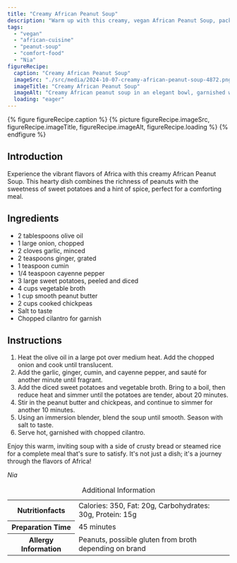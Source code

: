 ```yaml
---
title: "Creamy African Peanut Soup"
description: "Warm up with this creamy, vegan African Peanut Soup, packed with sweet potatoes and spices, perfect for a comforting meal."
tags:
  - "vegan"
  - "african-cuisine"
  - "peanut-soup"
  - "comfort-food"
  - "Nia"
figureRecipe: 
  caption: "Creamy African Peanut Soup"
  imageSrc: "./src/media/2024-10-07-creamy-african-peanut-soup-4872.png"
  imageTitle: "Creamy African Peanut Soup"
  imageAlt: "Creamy African peanut soup in an elegant bowl, garnished with cilantro, served with crusty bread on a clean, minimalistic table under warm lighting."
  loading: "eager"
---
```


{% figure figureRecipe.caption %}
{% picture figureRecipe.imageSrc, figureRecipe.imageTitle, figureRecipe.imageAlt, figureRecipe.loading %}
{% endfigure %}

## Introduction

Experience the vibrant flavors of Africa with this creamy African Peanut Soup. This hearty dish combines the richness of peanuts with the sweetness of sweet potatoes and a hint of spice, perfect for a comforting meal.

## Ingredients

- 2 tablespoons olive oil
- 1 large onion, chopped
- 2 cloves garlic, minced
- 2 teaspoons ginger, grated
- 1 teaspoon cumin
- 1/4 teaspoon cayenne pepper
- 3 large sweet potatoes, peeled and diced
- 4 cups vegetable broth
- 1 cup smooth peanut butter
- 2 cups cooked chickpeas
- Salt to taste
- Chopped cilantro for garnish

## Instructions

1. Heat the olive oil in a large pot over medium heat. Add the chopped onion and cook until translucent.
2. Add the garlic, ginger, cumin, and cayenne pepper, and sauté for another minute until fragrant.
3. Add the diced sweet potatoes and vegetable broth. Bring to a boil, then reduce heat and simmer until the potatoes are tender, about 20 minutes.
4. Stir in the peanut butter and chickpeas, and continue to simmer for another 10 minutes.
5. Using an immersion blender, blend the soup until smooth. Season with salt to taste.
6. Serve hot, garnished with chopped cilantro.

Enjoy this warm, inviting soup with a side of crusty bread or steamed rice for a complete meal that's sure to satisfy. It's not just a dish; it's a journey through the flavors of Africa!

*Nia*

<table><caption class='sr-only'>Additional Information</caption><tr><th>Nutritionfacts</th><td>Calories: 350, Fat: 20g, Carbohydrates: 30g, Protein: 15g&nbsp;</td></tr><tr><th>Preparation Time</th><td>45 minutes&nbsp;</td></tr><tr><th>Allergy Information</th><td>Peanuts, possible gluten from broth depending on brand&nbsp;</td></tr></table>

